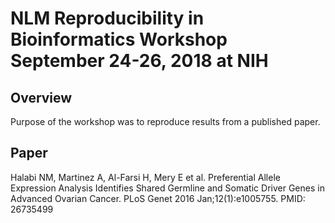 # NLM Reproducibility in Bioinformatics Workshop September 24-26, 2018 at NIH

## Overview

Purpose of the workshop was to reproduce results from a published paper.

## Paper
Halabi NM, Martinez A, Al-Farsi H, Mery E et al. Preferential Allele Expression Analysis Identifies Shared Germline and Somatic Driver Genes in Advanced Ovarian Cancer. PLoS Genet 2016 Jan;12(1):e1005755. PMID: 26735499
